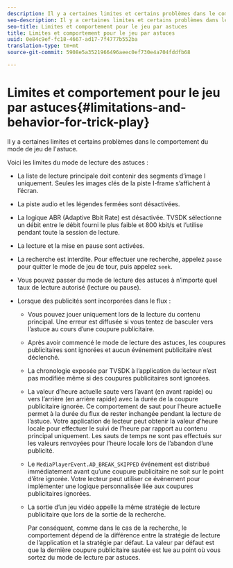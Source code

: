 ```yaml
---
description: Il y a certaines limites et certains problèmes dans le comportement du mode de jeu de l'astuce.
seo-description: Il y a certaines limites et certains problèmes dans le comportement du mode de jeu de l'astuce.
seo-title: Limites et comportement pour le jeu par astuces
title: Limites et comportement pour le jeu par astuces
uuid: 0e84c9ef-fc18-4667-ad17-7f4777b552ba
translation-type: tm+mt
source-git-commit: 5908e5a3521966496aeec0ef730e4a704fddfb68

---
```



# Limites et comportement pour le jeu par astuces{#limitations-and-behavior-for-trick-play}

Il y a certaines limites et certains problèmes dans le comportement du mode de jeu de l&#39;astuce.

<!--<a id="section_8B88E281A0FA4661B4C2C70A0ABED57C"></a>-->

Voici les limites du mode de lecture des astuces :

* La liste de lecture principale doit contenir des segments d’image I uniquement. Seules les images clés de la piste I-frame s’affichent à l’écran.
* La piste audio et les légendes fermées sont désactivées.
* La logique ABR (Adaptive Bbit Rate) est désactivée. TVSDK sélectionne un débit entre le débit fourni le plus faible et 800 kbit/s et l’utilise pendant toute la session de lecture.
* La lecture et la mise en pause sont activées.
* La recherche est interdite. Pour effectuer une recherche, appelez `pause` pour quitter le mode de jeu de tour, puis appelez `seek`.

* Vous pouvez passer du mode de lecture des astuces à n’importe quel taux de lecture autorisé (lecture ou pause).
* Lorsque des publicités sont incorporées dans le flux :

   * Vous pouvez jouer uniquement lors de la lecture du contenu principal. Une erreur est diffusée si vous tentez de basculer vers l’astuce au cours d’une coupure publicitaire.
   * Après avoir commencé le mode de lecture des astuces, les coupures publicitaires sont ignorées et aucun événement publicitaire n’est déclenché.
   * La chronologie exposée par TVSDK à l’application du lecteur n’est pas modifiée même si des coupures publicitaires sont ignorées.
   * La valeur d’heure actuelle saute vers l’avant (en avant rapide) ou vers l’arrière (en arrière rapide) avec la durée de la coupure publicitaire ignorée. Ce comportement de saut pour l’heure actuelle permet à la durée du flux de rester inchangée pendant la lecture de l’astuce. Votre application de lecteur peut obtenir la valeur d’heure locale pour effectuer le suivi de l’heure par rapport au contenu principal uniquement. Les sauts de temps ne sont pas effectués sur les valeurs renvoyées pour l’heure locale lors de l’abandon d’une publicité.
   * Le `MediaPlayerEvent.AD_BREAK_SKIPPED` événement est distribué immédiatement avant qu’une coupure publicitaire ne soit sur le point d’être ignorée. Votre lecteur peut utiliser ce événement pour implémenter une logique personnalisée liée aux coupures publicitaires ignorées.
   * La sortie d’un jeu vidéo appelle la même stratégie de lecture publicitaire que lors de la sortie de la recherche.

      Par conséquent, comme dans le cas de la recherche, le comportement dépend de la différence entre la stratégie de lecture de l’application et la stratégie par défaut. La valeur par défaut est que la dernière coupure publicitaire sautée est lue au point où vous sortez du mode de lecture par astuces.

